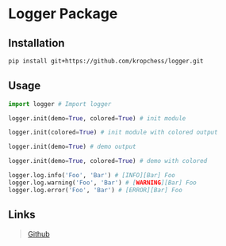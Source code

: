 # Logger Package

## Installation

```bash
pip install git+https://github.com/kropchess/logger.git
```

## Usage

```python
import logger # Import logger

logger.init(demo=True, colored=True) # init module

logger.init(colored=True) # init module with colored output

logger.init(demo=True) # demo output

logger.init(demo=True, colored=True) # demo with colored

logger.log.info('Foo', 'Bar') # [INFO][Bar] Foo
logger.log.warning('Foo', 'Bar') # [WARNING][Bar] Foo
logger.log.error('Foo', 'Bar') # [ERROR][Bar] Foo
```

## Links
> [Github](https://github.com/kropchess/logger/)
